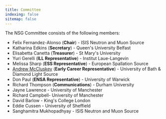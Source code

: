 ```yaml
---
title: Committee
indexing: false
sitemap: false
---
```


The NSG Committee consists of the following members:
- Felix Fernandez-Alonso (**Chair**) - ISIS Neutron and Muon Source
- Katharina Edkins (**Secretary**) - Queen's University Belfast
- Elisabetta Canetta (**Treasurer**) - St Mary's University
- Yuri Gerelli (**ILL Representative**) - Institut Laue-Langevin
- Melissa Sharp (**ESS Representative**) - European Spallation Source
- [Andrew McCluskey](https://armccluskey.com) (**Early Career Representative**) - University of Bath & Diamond Light Source
- Don Paul (**ENSA Representative**) - University of Warwick
- Richard Thompson (**Communications**) - Durham University
- Jayne Lawrence - University of Manchester
- Richard Campbell- University of Manchester
- David Barlow - King's College London
- Eddie Cussen - University of Sheffield
- Sanghamitra Mukhopadhyay - ISIS Neutron and Muon Source
